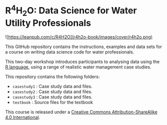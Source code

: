 # R<sup>4</sup>H<sub>2</sub>O: Data Science for Water Utility Professionals

![https://leanpub.com/c/R4H2O](r4h2o-book/images/cover/r4h2o.png)

This GitHub repository contains the instructions, examples and data sets for a course on writing data science code for water professionals. 

This two-day workshop introduces participants to analysing data using the [R language](https://www.r-project.org/), using a range of realistic water management case studies.

This repository contains the following folders:
* `casestudy1`   : Case study data and files.
* `casestudy2`   : Case study data and files.
* `casestudy3`   : Case study data and files.
* `textbook`       : Source files for the textbook

This course is released under a [Creative Commons Attribution-ShareAlike 4.0 International](LICENSE.md).
